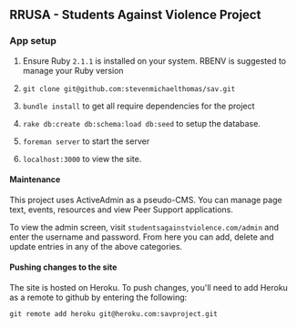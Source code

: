 ## RRUSA - Students Against Violence Project

### App setup

1. Ensure Ruby `2.1.1` is installed on your system. RBENV is suggested to manage
your Ruby version

2. `git clone git@github.com:stevenmichaelthomas/sav.git`

3. `bundle install` to get all require dependencies for the project

4. `rake db:create db:schema:load db:seed` to setup the database.

4. `foreman server` to start the server

5. `localhost:3000` to view the site.

#### Maintenance
This project uses ActiveAdmin as a pseudo-CMS. You can manage page text,
events, resources and view Peer Support applications.

To view the admin screen, visit `studentsagainstviolence.com/admin` and enter
the username and password. From here you can add, delete and update entries
in any of the above categories.

#### Pushing changes to the site
The site is hosted on Heroku. To push changes, you'll need to add Heroku as a
remote to github by entering the following:

```
git remote add heroku git@heroku.com:savproject.git
```
